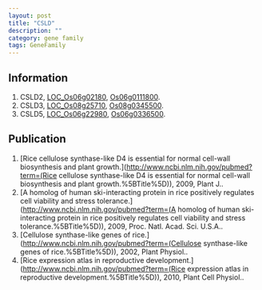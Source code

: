 ```yaml
---
layout: post
title: "CSLD"
description: ""
category: gene family
tags: GeneFamily
---
```


## Information
1. CSLD2, [LOC_Os06g02180](http://rice.plantbiology.msu.edu/cgi-bin/ORF_infopage.cgi?orf=LOC_Os06g02180), [Os06g0111800](http://rapdb.dna.affrc.go.jp/viewer/gbrowse_details/irgsp1?name=Os06g0111800).
2. CSLD3, [LOC_Os08g25710](http://rice.plantbiology.msu.edu/cgi-bin/ORF_infopage.cgi?orf=LOC_Os08g25710), [Os08g0345500](http://rapdb.dna.affrc.go.jp/viewer/gbrowse_details/irgsp1?name=Os08g0345500).
3. CSLD5, [LOC_Os06g22980](http://rice.plantbiology.msu.edu/cgi-bin/ORF_infopage.cgi?orf=LOC_Os06g22980), [Os06g0336500](http://rapdb.dna.affrc.go.jp/viewer/gbrowse_details/irgsp1?name=Os06g0336500).

## Publication
1. [Rice cellulose synthase-like D4 is essential for normal cell-wall biosynthesis and plant growth.](http://www.ncbi.nlm.nih.gov/pubmed?term=(Rice cellulose synthase-like D4 is essential for normal cell-wall biosynthesis and plant growth.%5BTitle%5D)), 2009, Plant J..
2. [A homolog of human ski-interacting protein in rice positively regulates cell viability and stress tolerance.](http://www.ncbi.nlm.nih.gov/pubmed?term=(A homolog of human ski-interacting protein in rice positively regulates cell viability and stress tolerance.%5BTitle%5D)), 2009, Proc. Natl. Acad. Sci. U.S.A..
3. [Cellulose synthase-like genes of rice.](http://www.ncbi.nlm.nih.gov/pubmed?term=(Cellulose synthase-like genes of rice.%5BTitle%5D)), 2002, Plant Physiol..
4. [Rice expression atlas in reproductive development.](http://www.ncbi.nlm.nih.gov/pubmed?term=(Rice expression atlas in reproductive development.%5BTitle%5D)), 2010, Plant Cell Physiol..


